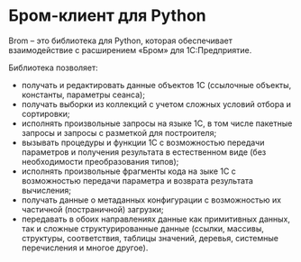 <h1>Бром-клиент для Python</h1>

Brom – это библиотека для Python, которая обеспечивает взаимодействие с расширением «Бром» для 1С:Предприятие.

Библиотека позволяет:

<ul>
<li>получать и редактировать данные объектов 1С (ссылочные объекты, константы, параметры сеанса);</li>
<li>получать выборки из коллекций с учетом сложных условий отбора и сортировки;</li>
<li>исполнять произвольные запросы на языке 1С, в том числе пакетные запросы и запросы с разметкой для построителя;</li>
<li>вызывать процедуры и функции 1С с возможностью передачи параметров и получения результата в естественном виде (без необходимости преобразования типов);</li>
<li>исполнять произвольные фрагменты кода на зыке 1С с возможностью передачи параметра и возврата результата вычисления;</li>
<li>получать данные о метаданных конфигурации с возможностью их частичной (постраничной) загрузки;</li>
<li>передавать в обоих направлениях данные как примитивных данных, так и сложные структурированные данные (ссылки, массивы, структуры, соответствия, таблицы значений, деревья, системные перечисления и многое другое).</li>
</ul>
